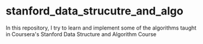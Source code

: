# stanford_data_strucutre_and_algo
In this repository, I try to learn and implement some of the algorithms taught in Coursera's Stanford Data Structure and Algorithm Course
